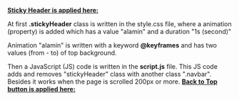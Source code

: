 <ins>**Sticky Header is applied here:** </ins>

At first **.stickyHeader** class is written in the style.css file, where a animation (property) is added which has a value "alamin" and a duration "1s (second)"

Animation "alamin" is written with a keyword **@keyframes** and has two values (from - to) of top background.

Then a JavaScript (JS) code is written in the **script.js** file. This JS code adds and removes "stickyHeader" class with another class ".navbar". Besides it works when the page is scrolled 200px or more.
<ins>**Back to Top button is applied here:** </ins>
